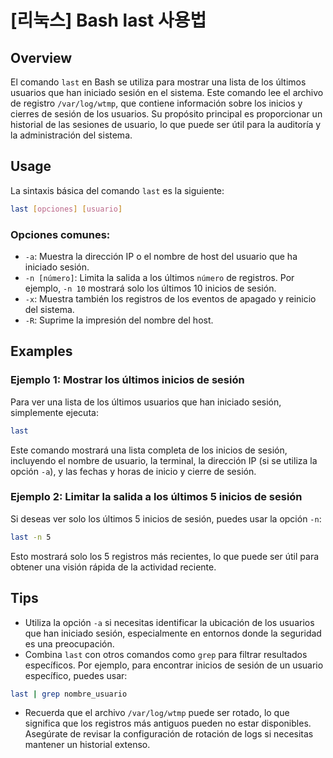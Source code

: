 # [리눅스] Bash last 사용법

## Overview
El comando `last` en Bash se utiliza para mostrar una lista de los últimos usuarios que han iniciado sesión en el sistema. Este comando lee el archivo de registro `/var/log/wtmp`, que contiene información sobre los inicios y cierres de sesión de los usuarios. Su propósito principal es proporcionar un historial de las sesiones de usuario, lo que puede ser útil para la auditoría y la administración del sistema.

## Usage
La sintaxis básica del comando `last` es la siguiente:

```bash
last [opciones] [usuario]
```

### Opciones comunes:
- `-a`: Muestra la dirección IP o el nombre de host del usuario que ha iniciado sesión.
- `-n [número]`: Limita la salida a los últimos `número` de registros. Por ejemplo, `-n 10` mostrará solo los últimos 10 inicios de sesión.
- `-x`: Muestra también los registros de los eventos de apagado y reinicio del sistema.
- `-R`: Suprime la impresión del nombre del host.

## Examples
### Ejemplo 1: Mostrar los últimos inicios de sesión
Para ver una lista de los últimos usuarios que han iniciado sesión, simplemente ejecuta:

```bash
last
```

Este comando mostrará una lista completa de los inicios de sesión, incluyendo el nombre de usuario, la terminal, la dirección IP (si se utiliza la opción `-a`), y las fechas y horas de inicio y cierre de sesión.

### Ejemplo 2: Limitar la salida a los últimos 5 inicios de sesión
Si deseas ver solo los últimos 5 inicios de sesión, puedes usar la opción `-n`:

```bash
last -n 5
```

Esto mostrará solo los 5 registros más recientes, lo que puede ser útil para obtener una visión rápida de la actividad reciente.

## Tips
- Utiliza la opción `-a` si necesitas identificar la ubicación de los usuarios que han iniciado sesión, especialmente en entornos donde la seguridad es una preocupación.
- Combina `last` con otros comandos como `grep` para filtrar resultados específicos. Por ejemplo, para encontrar inicios de sesión de un usuario específico, puedes usar:

```bash
last | grep nombre_usuario
```

- Recuerda que el archivo `/var/log/wtmp` puede ser rotado, lo que significa que los registros más antiguos pueden no estar disponibles. Asegúrate de revisar la configuración de rotación de logs si necesitas mantener un historial extenso.